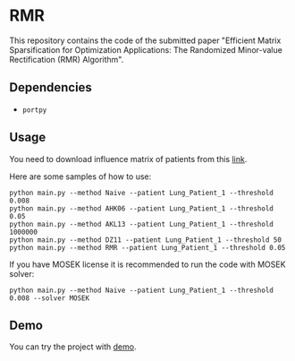 # RMR
This repository contains the code of the submitted paper "Efficient Matrix Sparsification for Optimization Applications: The Randomized Minor-value Rectification (RMR) Algorithm".
## Dependencies
* `portpy`
## Usage
You need to download influence matrix of patients from this [link](https://github.com/PortPy-Project/PortPy?tab=readme-ov-file#data-).

Here are some samples of how to use:

```
python main.py --method Naive --patient Lung_Patient_1 --threshold 0.008
python main.py --method AHK06 --patient Lung_Patient_1 --threshold 0.05
python main.py --method AKL13 --patient Lung_Patient_1 --threshold 1000000
python main.py --method DZ11 --patient Lung_Patient_1 --threshold 50
python main.py --method RMR --patient Lung_Patient_1 --threshold 0.05
```

If you have MOSEK license it is recommended to run the code with MOSEK solver:
```
python main.py --method Naive --patient Lung_Patient_1 --threshold 0.008 --solver MOSEK
```
## Demo
You can try the project with [demo](https://mybinder.org/v2/gh/anonymouswee23/RMR/HEAD?labpath=demo.ipynb).
